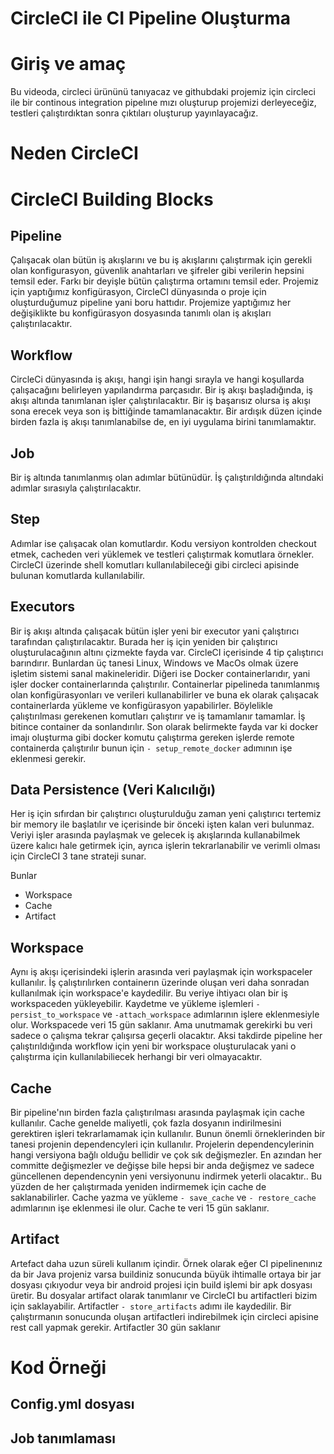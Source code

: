 # CircleCI ile CI Pipeline Oluşturma

# Giriş ve amaç

Bu videoda, circleci ürününü tanıyacaz ve githubdaki projemiz için circleci ile bir continous integration pipelıne mızı oluşturup projemizi derleyeceğiz, testleri çalıştırdıktan sonra çıktıları oluşturup yayınlayacağız.

# Neden CircleCI



# CircleCI Building Blocks

## Pipeline

Çalışacak olan bütün iş akışlarını ve bu iş akışlarını çalıştırmak için gerekli olan konfigurasyon, güvenlik anahtarları ve şifreler gibi verilerin hepsini temsil eder. Farkı bir deyişle bütün çalıştırma ortamını temsil eder. Projemiz için yaptığımız konfigürasyon, CircleCI dünyasında o proje için oluşturduğumuz pipeline yani boru hattıdır. Projemize yaptığımız her değişiklikte bu konfigürasyon dosyasında tanımlı olan iş akışları çalıştırılacaktır.

## Workflow

CircleCi dünyasında iş akışı, hangi işin hangi sırayla ve hangi koşullarda çalışacağını belirleyen yapılandırma parçasıdır. Bir iş akışı başladığında, iş akışı altında tanımlanan işler çalıştırılacaktır. Bir iş başarısız olursa iş akışı sona erecek veya son iş bittiğinde tamamlanacaktır. Bir ardışık düzen içinde birden fazla iş akışı tanımlanabilse de, en iyi uygulama birini tanımlamaktır.

## Job

Bir iş altında tanımlanmış olan adımlar bütünüdür. İş çalıştırıldığında altındaki adımlar sırasıyla çalıştırılacaktır.

## Step

Adımlar ise çalışacak olan komutlardır. Kodu versiyon kontrolden checkout etmek, cacheden veri yüklemek ve testleri çalıştırmak komutlara örnekler. CircleCI üzerinde shell komutları kullanılabileceği gibi circleci apisinde bulunan komutlarda kullanılabilir.

## Executors

Bir iş akışı altında çalışacak bütün işler yeni bir executor yani çalıştırıcı tarafından çalıştırılacaktır. Burada her iş için yeniden bir çalıştırıcı oluşturulacağının altını çizmekte fayda var. CircleCI içerisinde 4 tip çalıştırıcı barındırır. Bunlardan üç tanesi Linux, Windows ve MacOs olmak üzere işletim sistemi sanal makineleridir. Diğeri ise Docker containerlarıdır, yani işler docker containerlarında çalıştırılır. Containerlar pipelineda tanımlanmış olan konfigürasyonları ve verileri kullanabilirler ve buna ek olarak çalışacak containerlarda yükleme ve konfigürasyon yapabilirler. Böylelikle çalıştırılması gerekenen komutları çalıştırır ve iş tamamlanır tamamlar. İş bitince container da sonlandırılır. Son olarak belirmekte fayda var ki docker imajı oluşturma gibi docker komutu çalıştırma gereken işlerde remote containerda çalıştırılır bunun için `- setup_remote_docker` adımının işe eklenmesi gerekir.

## Data Persistence (Veri Kalıcılığı)

Her iş için sıfırdan bir çalıştırıcı oluşturulduğu zaman yeni çalıştırıcı tertemiz bir memory ile başlatılır ve içerisinde bir önceki işten kalan veri bulunmaz. Veriyi işler arasında paylaşmak ve gelecek iş akışlarında kullanabilmek üzere kalıcı hale getirmek için, ayrıca işlerin tekrarlanabilir ve verimli olması için CircleCI 3 tane strateji sunar.

Bunlar
- Workspace
- Cache
- Artifact

## Workspace

Aynı iş akışı içerisindeki işlerin arasında veri paylaşmak için workspaceler kullanılır. İş çalıştırılırken containerın üzerinde oluşan veri daha sonradan kullanılmak için workspace'e kaydedilir. Bu veriye ihtiyacı olan bir iş workspaceden yükleyebilir. Kaydetme ve yükleme işlemleri `- persist_to_workspace` ve `-attach_workspace` adımlarının işlere eklenmesiyle olur. 
Workspacede veri 15 gün saklanır. Ama unutmamak gerekirki bu veri sadece o çalışma tekrar çalışırsa geçerli olacaktır. Aksi takdirde pipeline her çalıştırıldığında workflow için yeni bir workspace oluşturulacak yani o çalıştırma için kullanılabiliecek herhangi bir veri olmayacaktır.

## Cache

Bir pipeline'nın birden fazla çalıştırılması arasında paylaşmak için cache kullanılır. Cache genelde maliyetli, çok fazla dosyanın indirilmesini gerektiren işleri tekrarlamamak için kullanılır. Bunun önemli örneklerinden bir tanesi projenin dependencyleri için kullanılır. Projelerin dependencylerinin hangi versiyona bağlı olduğu bellidir ve çok sık değişmezler. En azından her committe değişmezler ve değişse bile hepsi bir anda değişmez ve sadece güncellenen dependencynin yeni versiyonunu indirmek yeterli olacaktır.. Bu yüzden de her çalıştırmada yeniden indirmemek için cache de saklanabilirler. Cache yazma ve yükleme `- save_cache` ve `- restore_cache` adımlarının işe eklenmesi ile olur. Cache te veri 15 gün saklanır.

## Artifact 

Artefact daha uzun süreli kullanım içindir. Örnek olarak eğer CI pipelinenınız da bir Java projeniz varsa buildiniz sonucunda büyük ihtimalle ortaya bir jar dosyası çıkıyodur veya bir android projesi için build işlemi bir apk dosyası üretir. Bu dosyalar artifact olarak tanımlanır ve CircleCI bu artifactleri bizim için saklayabilir. Artifactler `- store_artifacts` adımı ile kaydedilir. Bir çalıştırmanın sonucunda oluşan artifactleri indirebilmek için circleci apisine rest call yapmak gerekir. Artifactler 30 gün saklanır

# Kod Örneği

## Config.yml dosyası



## Job tanımlaması



